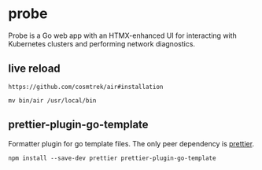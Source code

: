 # probe
Probe is a Go web app with an HTMX-enhanced UI for interacting with Kubernetes clusters and performing network diagnostics.


## live reload
`https://github.com/cosmtrek/air#installation`

`mv bin/air /usr/local/bin`

## prettier-plugin-go-template
Formatter plugin for go template files. The only peer dependency is [prettier](https://www.npmjs.com/package/prettier).

`npm install --save-dev prettier prettier-plugin-go-template`
